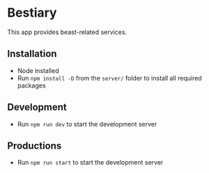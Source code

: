 # Bestiary

This app provides beast-related services.

## Installation

- Node installed
- Run `npm install -D` from the `server/` folder to install all required packages

## Development
- Run `npm run dev` to start the development server

## Productions
- Run `npm run start` to start the development server